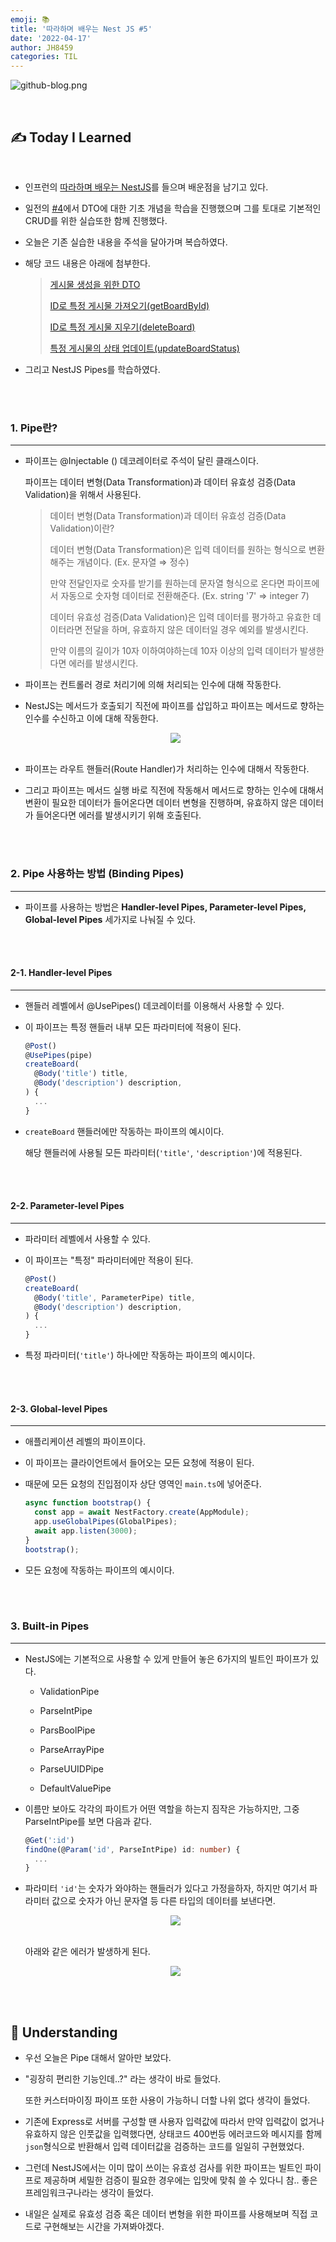 ```yaml
---
emoji: 📚
title: '따라하며 배우는 Nest JS #5'
date: '2022-04-17'
author: JH8459
categories: TIL
---
```


![github-blog.png](../../../assets/common/til.jpeg)

<br>

## ✍️ **T**oday **I** **L**earned

<br>

- 인프런의 <a href="https://www.inflearn.com/course/%EB%94%B0%EB%9D%BC%ED%95%98%EB%8A%94-%EB%84%A4%EC%8A%A4%ED%8A%B8-%EC%A0%9C%EC%9D%B4%EC%97%90%EC%8A%A4" target="_blank">따라하며 배우는 NestJS</a>를 들으며 배운점을 남기고 있다.

- 일전의 <a href="https://blog.jh8459.com/2022-04-16-TIL/" target="_blank">#4</a>에서 DTO에 대한 기초 개념을 학습을 진행했으며 그를 토대로 기본적인 CRUD를 위한 실습또한 함께 진행했다.

- 오늘은 기존 실습한 내용을 주석을 달아가며 복습하였다.

- 해당 코드 내용은 아래에 첨부한다.

  > <a href="https://github.com/JH8459/NestJS-BoardApp/blob/51ab917ca54c16d5b707d9097f76a9f10c86546c/src/boards/dto/create-board.dto.ts" target="_blank">게시물 생성을 위한 DTO</a>
  >
  > <a href="https://github.com/JH8459/NestJS-BoardApp/blob/3207450280a7ab3e4091e7d5609bab76c488b126/src/boards/boards.service.ts" target="_blank">ID로 특정 게시물 가져오기(getBoardById)</a>
  >
  > <a href="https://github.com/JH8459/NestJS-BoardApp/blob/be2cd71692b2e1fbf4a539fb3b614960f2f594df/src/boards/boards.service.ts" target="_blank">ID로 특정 게시물 지우기(deleteBoard)</a>
  >
  > <a href="https://github.com/JH8459/NestJS-BoardApp/blob/b1dbee3e2fda9210217d5b286d19aae165bc3bc6/src/boards/boards.service.ts" target="_blank">특정 게시물의 상태 업데이트(updateBoardStatus)</a>

- 그리고 NestJS Pipes를 학습하였다.

<br>
<br>

### 1. Pipe란?

---

- 파이프는 @Injectable () 데코레이터로 주석이 달린 클래스이다.

  파이프는 데이터 변형(Data Transformation)과 데이터 유효성 검증(Data Validation)을 위해서 사용된다.

  > 데이터 변형(Data Transformation)과 데이터 유효성 검증(Data Validation)이란?
  >
  > 데이터 변형(Data Transformation)은 입력 데이터를 원하는 형식으로 변환해주는 개념이다. (Ex. 문자열 ⇒ 정수)
  >
  > 만약 전달인자로 숫자를 받기를 원하는데 문자열 형식으로 온다면 파이프에서 자동으로 숫자형 데이터로 전환해준다. (Ex. string '7' ⇒ integer 7)
  >
  > 데이터 유효성 검증(Data Validation)은 입력 데이터를 평가하고 유효한 데이터라면 전달을 하며, 유효하지 않은 데이터일 경우 예외를 발생시킨다.
  >
  > 만약 이름의 길이가 10자 이하여야하는데 10자 이상의 입력 데이터가 발생한다면 에러를 발생시킨다.

- 파이프는 컨트롤러 경로 처리기에 의해 처리되는 인수에 대해 작동한다.

- NestJS는 메서드가 호출되기 직전에 파이프를 삽입하고 파이프는 메서드로 향하는 인수를 수신하고 이에 대해 작동한다.

  <center><img src="https://user-images.githubusercontent.com/83164003/163721717-5b6836c2-9c66-4655-a026-4ae04fd87d94.png"/></center><br>

- 파이프는 라우트 핸들러(Route Handler)가 처리하는 인수에 대해서 작동한다.

- 그리고 파이프는 메서드 실행 바로 직전에 작동해서 메서드로 향하는 인수에 대해서 변환이 필요한 데이터가 들어온다면 데이터 변형을 진행하며, 유효하지 않은 데이터가 들어온다면 에러를 발생시키기 위해 호출된다.

<br>
<br>

### 2. Pipe 사용하는 방법 (Binding Pipes)

---

- 파이프를 사용하는 방법은 **Handler-level Pipes, Parameter-level Pipes, Global-level Pipes** 세가지로 나눠질 수 있다.

<br>
<br>

#### 2-1. Handler-level Pipes

---

- 핸들러 레벨에서 @UsePipes() 데코레이터를 이용해서 사용할 수 있다.

- 이 파이프는 특정 핸들러 내부 모든 파라미터에 적용이 된다.

  ```typescript
  @Post()
  @UsePipes(pipe)
  createBoard(
    @Body('title') title,
    @Body('description') description,
  ) {
    ...
  }
  ```

- `createBoard` 핸들러에만 작동하는 파이프의 예시이다.

  해당 핸들러에 사용될 모든 파라미터(`'title'`, `'description'`)에 적용된다.

<br>
<br>

#### 2-2. Parameter-level Pipes

---

- 파라미터 레벨에서 사용할 수 있다.

- 이 파이프는 "특정" 파라미터에만 적용이 된다.

  ```typescript
  @Post()
  createBoard(
    @Body('title', ParameterPipe) title,
    @Body('description') description,
  ) {
    ...
  }
  ```

- 특정 파라미터(`'title'`) 하나에만 작동하는 파이프의 예시이다.

<br>
<br>

#### 2-3. Global-level Pipes

---

- 애플리케이션 레벨의 파이프이다.

- 이 파이프는 클라이언트에서 들어오는 모든 요청에 적용이 된다.

- 때문에 모든 요청의 진입점이자 상단 영역인 `main.ts`에 넣어준다.

  ```typescript
  async function bootstrap() {
    const app = await NestFactory.create(AppModule);
    app.useGlobalPipes(GlobalPipes);
    await app.listen(3000);
  }
  bootstrap();
  ```

- 모든 요청에 작동하는 파이프의 예시이다.

<br>
<br>

### 3. Built-in Pipes

---

- NestJS에는 기본적으로 사용할 수 있게 만들어 놓은 6가지의 빌트인 파이프가 있다.

  - ValidationPipe

  - ParseIntPipe

  - ParsBoolPipe

  - ParseArrayPipe

  - ParseUUIDPipe

  - DefaultValuePipe

- 이름만 보아도 각각의 파이트가 어떤 역할을 하는지 짐작은 가능하지만, 그중 ParseIntPipe를 보면 다음과 같다.

  ```typescript
  @Get(':id')
  findOne(@Param('id', ParseIntPipe) id: number) {
    ...
  }
  ```

- 파라미터 `'id'`는 숫자가 와야하는 핸들러가 있다고 가정을하자, 하지만 여기서 파라미터 값으로 숫자가 아닌 문자열 등 다른 타입의 데이터를 보낸다면.

  <center><img src="https://user-images.githubusercontent.com/83164003/163722866-3ae45a8a-f9d4-49e9-ac0c-f2629608105a.png"/></center><br>

  아래와 같은 에러가 발생하게 된다.

  <center><img src="https://user-images.githubusercontent.com/83164003/163722908-94708cde-b0ae-4157-a14f-e79af3fe20ce.png"/></center>

<br>
<br>

## 🤔 Understanding

- 우선 오늘은 Pipe 대해서 알아만 보았다.

- "굉장히 편리한 기능인데..?" 라는 생각이 바로 들었다.

  또한 커스터마이징 파이프 또한 사용이 가능하니 더할 나위 없다 생각이 들었다.

- 기존에 Express로 서버를 구성할 땐 사용자 입력값에 따라서 만약 입력값이 없거나 유효하지 않은 인풋값을 입력했다면, 상태코드 400번등 에러코드와 메시지를 함께 `json`형식으로 반환해서 입력 데이터값을 검증하는 코드를 일일히 구현했었다.

- 그런데 NestJS에서는 이미 많이 쓰이는 유효성 검사를 위한 파이프는 빌트인 파이프로 제공하며 세밀한 검증이 필요한 경우에는 입맛에 맞춰 쓸 수 있다니 참.. 좋은 프레임워크구나라는 생각이 들었다.

- 내일은 실제로 유효성 검증 혹은 데이터 변형을 위한 파이프를 사용해보며 직접 코드로 구현해보는 시간을 가져봐야겠다.

<br>
<br>


